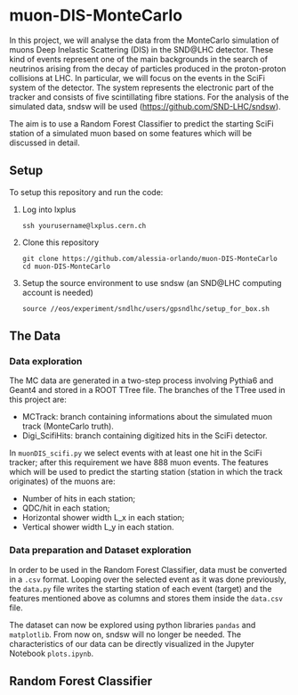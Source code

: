 # muon-DIS-MonteCarlo

In this project, we will analyse the data from the MonteCarlo simulation of muons Deep Inelastic Scattering (DIS) in the SND@LHC detector. These kind of events represent one of the main backgrounds in the search of neutrinos arising from the decay of particles produced in the proton-proton collisions at LHC. In particular, we will focus on the events in the SciFi system of the detector. The system represents the electronic part of the tracker and consists of five scintillating fibre stations. For the analysis of the simulated data, sndsw will be used (https://github.com/SND-LHC/sndsw).

The aim is to use a Random Forest Classifier to predict the starting SciFi station of a simulated muon based on some features which will be discussed in detail. 

## Setup
To setup this repository and run the code:
1. Log into lxplus
    ```
   ssh yourusername@lxplus.cern.ch
    ```
2. Clone this repository
    ```
   git clone https://github.com/alessia-orlando/muon-DIS-MonteCarlo
   cd muon-DIS-MonteCarlo
    ```
3. Setup the source environment to use sndsw (an SND@LHC computing account is needed)
   ```
   source //eos/experiment/sndlhc/users/gpsndlhc/setup_for_box.sh
   ```
## The Data
### Data exploration
The MC data are generated in a two-step process involving Pythia6 and Geant4 and stored in a ROOT TTree file. The branches of the TTree used in this project are:
- MCTrack: branch containing informations about the simulated muon track (MonteCarlo truth).
- Digi_ScifiHits: branch containing digitized hits in the SciFi detector.

In `muonDIS_scifi.py` we select events with at least one hit in the SciFi tracker; after this requirement we have 888 muon events. The features which will be used to predict the starting station (station in which the track originates) of the muons are:
- Number of hits in each station;
- QDC/hit in each station;
- Horizontal shower width L_x in each station;
- Vertical shower width L_y in each station.

### Data preparation and Dataset exploration
In order to be used in the Random Forest Classifier, data must be converted in a `.csv` format. Looping over the selected event as it was done previously, the `data.py` file writes the starting station of each event (target) and the features mentioned above as columns and stores them inside the `data.csv` file.

The dataset can now be explored using python libraries `pandas` and `matplotlib`. From now on, sndsw will no longer be needed. The characteristics of our data can be directly visualized in the Jupyter Notebook `plots.ipynb`.

## Random Forest Classifier


